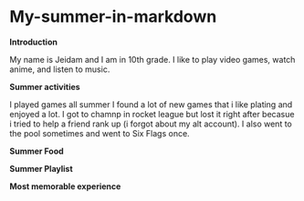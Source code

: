 # My-summer-in-markdown
**Introduction**

My name is Jeidam and I am in 10th grade. I like to play video games, watch anime, and listen to music.

**Summer activities**

I played games all summer I found a lot of new games that i like plating and enjoyed a lot. I got to chamnp in rocket league but lost it right after becasue i tried to help a friend rank up (i forgot about my alt account). I also went to the pool sometimes and went to Six Flags once.

**Summer Food**

**Summer Playlist**

**Most memorable experience**
